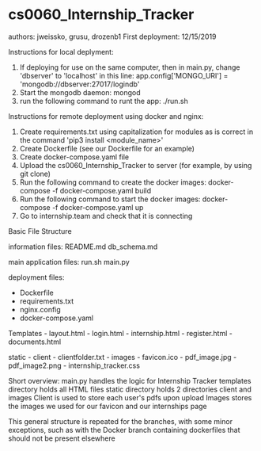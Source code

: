 # cs0060_Internship_Tracker
authors: jweissko, grusu, drozenb1
First deployment: 12/15/2019

Instructions for local deplyment:

1. If deploying for use on the same computer, then in main.py, change 'dbserver' to 'localhost' in this line:
     app.config['MONGO_URI'] = 'mongodb://dbserver:27017/logindb'
2. Start the mongodb daemon:
    mongod
3. run the following command to runt the app:
    ./run.sh

Instructions for remote deployment using docker and nginx:
1. Create requirements.txt using capitalization for modules as is correct in the command 'pip3 install <module_name>'
2. Create Dockerfile (see our Dockerfile for an example)
3. Create docker-compose.yaml file
4. Upload the cs0060_Internship_Tracker to server (for example, by using git clone)
6. Run the following command to create the docker images: 
     docker-compose -f docker-compose.yaml build
7. Run the following command to start the docker images:
     docker-compose -f docker-compose.yaml up
8. Go to internship.team and check that it is connecting

Basic File Structure

information files:
README.md
db_schema.md

main application files: 
run.sh
main.py

deployment files: 
- Dockerfile
- requirements.txt
- nginx.config
- docker-compose.yaml
 
 Templates
    - layout.html
    - login.html
    - internship.html
    - register.html
    - documents.html
 
 static
    - client
          - clientfolder.txt
    - images
          - favicon.ico
          - pdf_image.jpg
          - pdf_image2.png
    - internship_tracker.css
    
Short overview:
main.py handles the logic for Internship Tracker 
templates directory holds all  HTML files 
static directory holds 2 directories client and images
Client is used to store each user's pdfs upon upload 
Images stores the images we used for our favicon and our internships page 

This general structure is repeated for the branches, with some minor exceptions, such as with the Docker branch containing dockerfiles that should not be present elsewhere 
